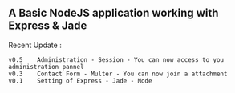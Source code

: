 ## A Basic NodeJS application working with Express & Jade 

Recent Update : 

```
v0.5    Administration - Session - You can now access to you administration pannel
v0.3    Contact Form - Multer - You can now join a attachment
v0.1    Setting of Express - Jade - Node

```